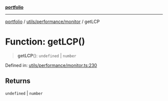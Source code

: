 [**portfolio**](../../../../README.md)

***

[portfolio](../../../../modules.md) / [utils/performance/monitor](../README.md) / getLCP

# Function: getLCP()

> **getLCP**(): `undefined` \| `number`

Defined in: [utils/performance/monitor.ts:230](https://github.com/tnorlund/Portfolio/blob/60bbc8896d11778daee4ab2d2955db364b946398/portfolio/utils/performance/monitor.ts#L230)

## Returns

`undefined` \| `number`
